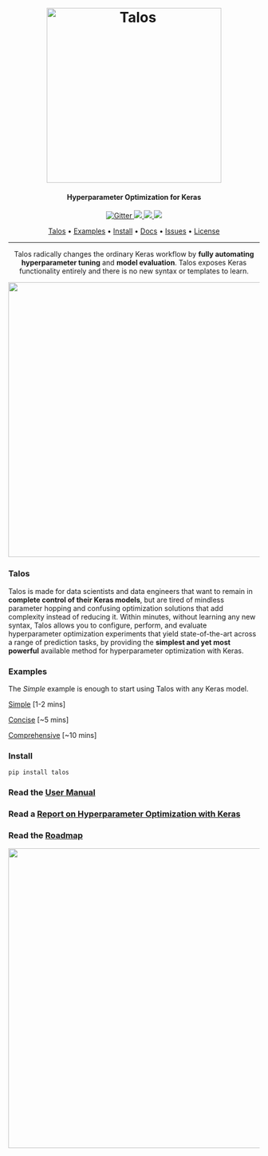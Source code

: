 <h1 align="center">
  <br>
  <a href="http://autonom.io"><img src="https://raw.githubusercontent.com/autonomio/talos/master/logo.png" alt="Talos" width="350"></a>
  <br>
</h1>

<h4 align="center">Hyperparameter Optimization for Keras</h4>

<p align="center">
  <a href="https://badge.fury.io/js/electron-markdownify">
    <img src="https://badge.fury.io/js/electron-markdownify.svg" alt="Gitter">
  </a>
  
  <a href="https://gitter.im/amitmerchant1990/electron-markdownify">
    <img src="https://badges.gitter.im/amitmerchant1990/electron-markdownify.svg">
  </a>
  
  <a href="https://saythanks.io/to/amitmerchant1990">
      <img src="https://img.shields.io/badge/SayThanks.io-%E2%98%BC-1EAEDB.svg">
  </a>
  
  <a href="https://www.paypal.me/AmitMerchant">
    <img src="https://img.shields.io/badge/$-donate-ff69b4.svg?maxAge=2592000&amp;style=flat">
  </a>

</p>

<p align="center">
  <a href="#Talos">Talos</a> •
  <a href="#Examples">Examples</a> •
  <a href="#credits">Install</a> •
  <a href="https://autonomio.github.io/docs_talos">Docs</a> •
  <a href="#related">Issues</a> •
  <a href="#license">License</a>
</p>
<hr>
<p align="center">
Talos radically changes the ordinary Keras workflow by <strong>fully automating hyperparameter tuning</strong> and <strong>model evaluation</strong>. Talos exposes Keras functionality entirely and there is no new syntax or templates to learn.
</p>
<p align="center">
<img src='https://i.ibb.co/3NFH646/keras-model-to-talos.gif' width=550px>
</p>

### Talos

Talos is made for data scientists and data engineers that want to remain in **complete control of their Keras models**, but are tired of mindless parameter hopping and confusing optimization solutions that add complexity instead of reducing it. Within minutes, without learning any new syntax, Talos allows you to configure, perform, and evaluate hyperparameter optimization experiments that yield state-of-the-art across a range of prediction tasks, by providing the **simplest and yet most powerful** available method for hyperparameter optimization with Keras.

### Examples

The *Simple* example is enough to start using Talos with any Keras model.

[Simple](https://nbviewer.jupyter.org/github/autonomio/talos/blob/master/examples/A%20Very%20Short%20Introduction%20to%20Hyperparameter%20Optimization%20of%20Keras%20Models%20with%20Talos.ipynb) [1-2 mins]

[Concise](https://nbviewer.jupyter.org/github/autonomio/talos/blob/master/examples/Hyperparameter%20Optimization%20on%20Keras%20with%20Breast%20Cancer%20Data.ipynb) [~5 mins]

[Comprehensive](https://nbviewer.jupyter.org/github/autonomio/talos/blob/master/examples/Hyperparameter%20Optimization%20with%20Keras%20for%20the%20Iris%20Prediction.ipynb) [~10 mins]

### Install 

`pip install talos`

### Read the [User Manual](https://autonomio.github.io/docs_talos)

### Read a [Report on Hyperparameter Optimization with Keras](https://towardsdatascience.com/hyperparameter-optimization-with-keras-b82e6364ca53)

### Read the [Roadmap](https://github.com/autonomio/talos/blob/master/docs/roadmap.rst)



<img src=https://i.imgur.com/e9vbFjQ.png width=600px>
